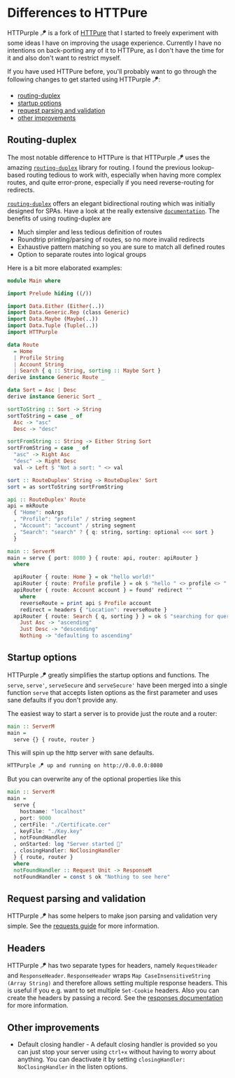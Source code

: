 # Differences to HTTPure

HTTPurple 🪁 is a fork of [HTTPure](https://github.com/citizennet/purescript-httpure) that I started to freely experiment with some ideas I have on improving the usage experience. Currently I have no intentions on back-porting any of it to HTTPure, as I don't have the time for it and also don't want to restrict myself. 

If you have used HTTPure before, you'll probably want to go through the following changes to get started using HTTPurple 🪁:
* [routing-duplex](#routing-duplex)
* [startup options](#startup-options)
* [request parsing and validation](#request-parsing-and-validation)
* [other improvements](#other-improvmenets)

## Routing-duplex

The most notable difference to HTTPure is that HTTPurple 🪁 uses the amazing [`routing-duplex`](https://github.com/natefaubion/purescript-routing-duplex) library for routing. I found the previous lookup-based routing tedious to work with, especially when having more complex routes, and quite error-prone, especially if you need reverse-routing for redirects.

[`routing-duplex`](https://github.com/natefaubion/purescript-routing-duplex) offers an elegant bidirectional routing which was initially designed for SPAs. Have a look at the really extensive [`documentation`](https://github.com/natefaubion/purescript-routing-duplex). The benefits of using routing-duplex are
* Much simpler and less tedious definition of routes
* Roundtrip printing/parsing of routes, so no more invalid redirects
* Exhaustive pattern matching so you are sure to match all defined routes
* Option to separate routes into logical groups

Here is a bit more elaborated examples:

```purescript
module Main where

import Prelude hiding ((/))

import Data.Either (Either(..))
import Data.Generic.Rep (class Generic)
import Data.Maybe (Maybe(..))
import Data.Tuple (Tuple(..))
import HTTPurple

data Route
  = Home
  | Profile String
  | Account String
  | Search { q :: String, sorting :: Maybe Sort }
derive instance Generic Route _

data Sort = Asc | Desc
derive instance Generic Sort _

sortToString :: Sort -> String
sortToString = case _ of
  Asc -> "asc"
  Desc -> "desc"

sortFromString :: String -> Either String Sort
sortFromString = case _ of
  "asc" -> Right Asc
  "desc" -> Right Desc
  val -> Left $ "Not a sort: " <> val

sort :: RouteDuplex' String -> RouteDuplex' Sort
sort = as sortToString sortFromString

api :: RouteDuplex' Route
api = mkRoute
  { "Home": noArgs
  , "Profile": "profile" / string segment
  , "Account": "account" / string segment
  , "Search": "search" ? { q: string, sorting: optional <<< sort }
  }

main :: ServerM
main = serve { port: 8080 } { route: api, router: apiRouter }
  where

  apiRouter { route: Home } = ok "hello world!"
  apiRouter { route: Profile profile } = ok $ "hello " <> profile <> "!"
  apiRouter { route: Account account } = found' redirect ""
    where
    reverseRoute = print api $ Profile account
    redirect = headers { "Location": reverseRoute }
  apiRouter { route: Search { q, sorting } } = ok $ "searching for query " <> q <> " " <> case sorting of
    Just Asc -> "ascending"
    Just Desc -> "descending"
    Nothing -> "defaulting to ascending"
```

## Startup options

HTTPurple 🪁 greatly simplifies the startup options and functions. The `serve`, `serve'`, `serveSecure` and `serveSecure'` have been merged into a single function `serve` that accepts listen options as the first parameter and uses sane defaults if you don't provide any.

The easiest way to start a server is to provide just the route and a router: 

```purescript
main :: ServerM
main =
  serve {} { route, router }
```

This will spin up the http server with sane defaults.
```bash
HTTPurple 🪁 up and running on http://0.0.0.0:8080
```

But you can overwrite any of the optional properties like this

```purescript
main :: ServerM
main =
  serve {
    hostname: "localhost"
  , port: 9000
  , certFile: "./Certificate.cer"
  , keyFile: "./Key.key"
  , notFoundHandler
  , onStarted: log "Server started 🚀"
  , closingHandler: NoClosingHandler
  } { route, router }
  where
  notFoundHandler :: Request Unit -> ResponseM
  notFoundHandler = const $ ok "Nothing to see here"
```

## Request parsing and validation

HTTPurple 🪁 has some helpers to make json parsing and validation very simple. See the [requests guide](./Requests.md) for more information.

## Headers

HTTPurple 🪁 has two separate types for headers, namely `RequestHeader` and `ResponseHeader`. `ResponseHeader` wraps `Map CaseInsensitiveString (Array String)` and therefore allows setting multiple response headers. This is useful if you e.g. want to set multiple `Set-Cookie` headers.
Also you can create the headers by passing a record. See the [responses documentation](./Responses.md) for more information.

## Other improvements

* Default closing handler - A default closing handler is provided so you can just stop your server using `ctrl+x` without having to worry about anything. You can deactivate it by setting `closingHandler: NoClosingHandler` in the listen options.
